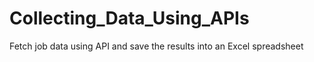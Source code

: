 # Collecting_Data_Using_APIs
Fetch job data using API and save the results into an Excel spreadsheet
